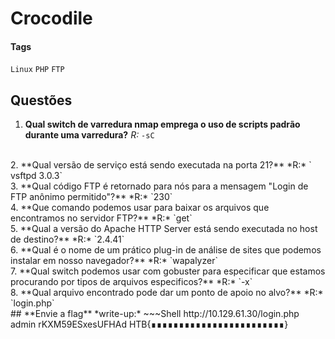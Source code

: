 # Crocodile

#### Tags
`Linux` `PHP` `FTP`
## Questões 

1. **Qual switch de varredura nmap emprega o uso de scripts padrão durante uma varredura?**
*R:* `-sC`
<br/>
2. **Qual versão de serviço está sendo executada na porta 21?** 
*R:* ` vsftpd 3.0.3`
<br/>
3. **Qual código FTP é retornado para nós para a mensagem "Login de FTP anônimo permitido"?**
*R:* `230`
<br/>
4. **Que comando podemos usar para baixar os arquivos que encontramos no servidor FTP?**
*R:* `get`
<br/>
5. **Qual a versão do Apache HTTP Server está sendo executada no host de destino?**
*R:* `2.4.41`
<br/>
6. **Qual é o nome de um prático plug-in de análise de sites que podemos instalar em nosso navegador?**
*R:* `wapalyzer`
<br/>
7. **Qual switch podemos usar com gobuster para especificar que estamos procurando por tipos de arquivos especificos?**
*R:* `-x`
<br/>
8. **Qual arquivo encontrado pode dar um ponto de apoio no alvo?**
*R:* `login.php`
<br/>
## **Envie a flag**
*write-up:* 
~~~Shell
http://10.129.61.30/login.php
admin
rKXM59ESxesUFHAd
HTB{∎∎∎∎∎∎∎∎∎∎∎∎∎∎∎∎∎∎∎∎∎∎∎∎}

